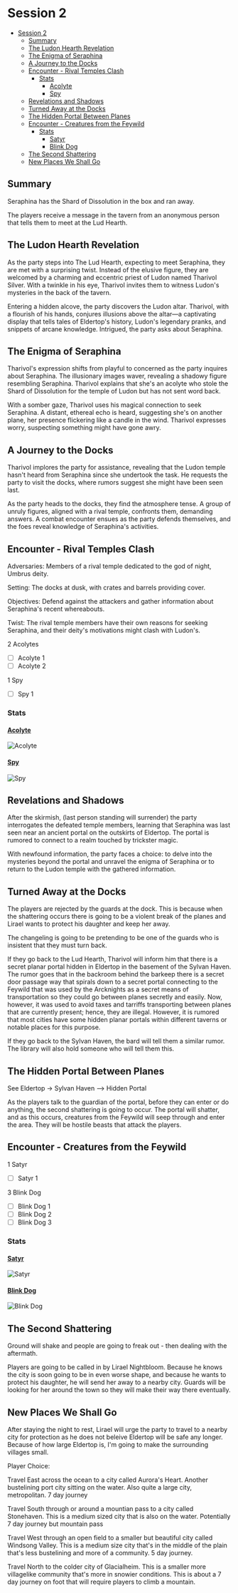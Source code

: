 # Session 2

- [Session 2](#session-2)
  - [Summary](#summary)
  - [The Ludon Hearth Revelation](#the-ludon-hearth-revelation)
  - [The Enigma of Seraphina](#the-enigma-of-seraphina)
  - [A Journey to the Docks](#a-journey-to-the-docks)
  - [Encounter - Rival Temples Clash](#encounter---rival-temples-clash)
    - [Stats](#stats)
      - [Acolyte](#acolyte)
      - [Spy](#spy)
  - [Revelations and Shadows](#revelations-and-shadows)
  - [Turned Away at the Docks](#turned-away-at-the-docks)
  - [The Hidden Portal Between Planes](#the-hidden-portal-between-planes)
  - [Encounter - Creatures from the Feywild](#encounter---creatures-from-the-feywild)
    - [Stats](#stats-1)
      - [Satyr](#satyr)
      - [Blink Dog](#blink-dog)
  - [The Second Shattering](#the-second-shattering)
  - [New Places We Shall Go](#new-places-we-shall-go)


## Summary

Seraphina has the Shard of Dissolution in the box and ran away. 

The players receive a message in the tavern from an anonymous person that tells them to meet at the Lud Hearth.


## The Ludon Hearth Revelation

As the party steps into The Lud Hearth, expecting to meet Seraphina, they are met with a surprising twist. Instead of the elusive figure, they are welcomed by a charming and eccentric priest of Ludon named Tharivol Silver. With a twinkle in his eye, Tharivol invites them to witness Ludon's mysteries in the back of the tavern.

Entering a hidden alcove, the party discovers the Ludon altar. Tharivol, with a flourish of his hands, conjures illusions above the altar—a captivating display that tells tales of Eldertop's history, Ludon's legendary pranks, and snippets of arcane knowledge. Intrigued, the party asks about Seraphina.

## The Enigma of Seraphina

Tharivol's expression shifts from playful to concerned as the party inquires about Seraphina. The illusionary images waver, revealing a shadowy figure resembling Seraphina. Tharivol explains that she's an acolyte who stole the Shard of Dissolution for the temple of Ludon but has not sent word back.

With a somber gaze, Tharivol uses his magical connection to seek Seraphina. A distant, ethereal echo is heard, suggesting she's on another plane, her presence flickering like a candle in the wind. Tharivol expresses worry, suspecting something might have gone awry.


## A Journey to the Docks

Tharivol implores the party for assistance, revealing that the Ludon temple hasn't heard from Seraphina since she undertook the task. He requests the party to visit the docks, where rumors suggest she might have been seen last.

As the party heads to the docks, they find the atmosphere tense. A group of unruly figures, aligned with a rival temple, confronts them, demanding answers. A combat encounter ensues as the party defends themselves, and the foes reveal knowledge of Seraphina's activities.

## Encounter - Rival Temples Clash

Adversaries: Members of a rival temple dedicated to the god of night, Umbrus deity.

Setting: The docks at dusk, with crates and barrels providing cover.

Objectives: Defend against the attackers and gather information about Seraphina's recent whereabouts.

Twist: The rival temple members have their own reasons for seeking Seraphina, and their deity's motivations might clash with Ludon's.

2 Acolytes

- [ ] Acolyte 1
- [ ] Acolyte 2

1 Spy

- [ ] Spy 1

### Stats

#### [Acolyte](https://www.dndbeyond.com/monsters/16763-acolyte)

![Acolyte](../../Resources/AcolyteStats.png)

#### [Spy](https://www.dndbeyond.com/monsters/17021-spy)

![Spy](../../Resources/SpyStats.png)

## Revelations and Shadows

After the skirmish, (last person standing will surrender) the party interrogates the defeated temple members, learning that Seraphina was last seen near an ancient portal on the outskirts of Eldertop. The portal is rumored to connect to a realm touched by trickster magic.

With newfound information, the party faces a choice: to delve into the mysteries beyond the portal and unravel the enigma of Seraphina or to return to the Ludon temple with the gathered information.


## Turned Away at the Docks

The players are rejected by the guards at the dock. This is because when the shattering occurs there is going to be a violent break of the planes and Lirael wants to protect his daughter and keep her away. 

The changeling is going to be pretending to be one of the guards who is insistent that they must turn back.

If they go back to the Lud Hearth, Tharivol will inform him that there is a secret planar portal hidden in Eldertop in the basement of the Sylvan Haven. The rumor goes that in the backroom behind the barkeep there is a secret door passage way that spirals down to a secret portal connecting to the Feywild that was used by the Arcknights as a secret means of transportation so they could go between planes secretly and easily. Now, however, it was used to avoid taxes and tarriffs transporting between planes that are currently present; hence, they are illegal. However, it is rumored that most cities have some hidden planar portals within different taverns or notable places for this purpose.  

If they go back to the Sylvan Haven, the bard will tell them a similar rumor. The library will also hold someone who will tell them this. 

## The Hidden Portal Between Planes

See Eldertop -> Sylvan Haven --> Hidden Portal


As the players talk to the guardian of the portal, before they can enter or do anything, the second shattering is going to occur. The portal will shatter, and as this occurs, creatures from the Feywild will seep through and enter the area. They will be hostile beasts that attack the players.

## Encounter - Creatures from the Feywild

1 Satyr

- [ ] Satyr 1

3 Blink Dog

- [ ] Blink Dog 1
- [ ] Blink Dog 2
- [ ] Blink Dog 3

### Stats

#### [Satyr](https://www.dndbeyond.com/monsters/17005-satyr)

![Satyr](../../Resources/SatyrStats.png)

#### [Blink Dog](https://www.dndbeyond.com/monsters/16809-blink-dog)

![Blink Dog](../../Resources/BlinkDogStats.png)


## The Second Shattering

Ground will shake and people are going to freak out - then dealing with the aftermath. 

Players are going to be called in by Lirael Nightbloom. Because he knows the city is soon going to be in even worse shape, and because he wants to protect his daughter, he will send her away to a nearby city. Guards will be looking for her around the town so they will make their way there eventually.


## New Places We Shall Go

After staying the night to rest, Lirael will urge the party to travel to a nearby city for protection as he does not beleive Eldertop will be safe any longer. Because of how large Eldertop is, I'm going to make the surrounding villages small. 

Player Choice:

Travel East across the ocean to a city called Aurora's Heart. Another bustelining port city sitting on the water. Also quite a large city, metropolitan. 7 day journey

Travel South through or around a mountian pass to a city called Stonehaven. This is a medium sized city that is also on the water. Potentially 7 day journey but mountain pass

Travel West through an open field to a smaller but beautiful city called Windsong Valley. This is a medium size city that's in the middle of the plain that's less bustelining and more of a community. 5 day journey.

Travel North to the colder city of Glacialheim. This is a smaller more villagelike community that's more in snowier conditions. This is about a 7 day journey on foot that will require players to climb a mountain. 





